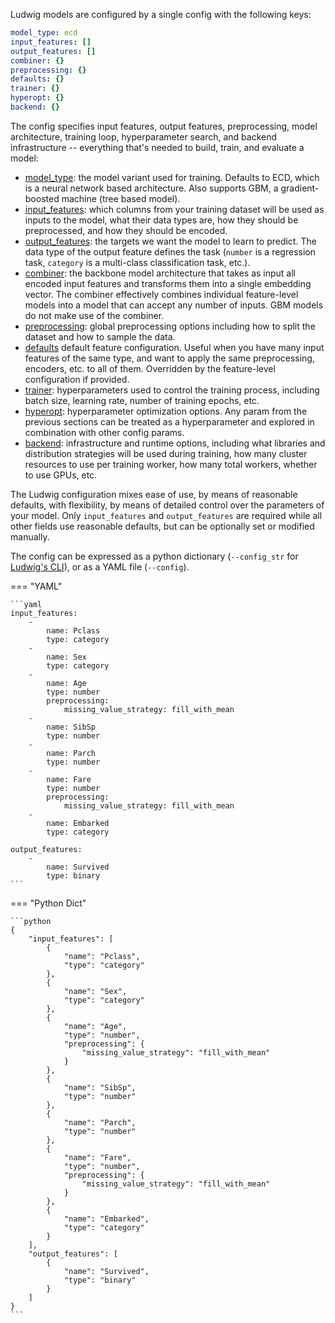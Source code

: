 Ludwig models are configured by a single config with the following keys:

```yaml
model_type: ecd
input_features: []
output_features: []
combiner: {}
preprocessing: {}
defaults: {}
trainer: {}
hyperopt: {}
backend: {}
```

The config specifies input features, output features, preprocessing, model architecture, training loop, hyperparameter
search, and backend infrastructure -- everything that's needed to build, train, and evaluate a model:

- [model_type](./model_type.md): the model variant used for training. Defaults to ECD, which is a neural network based architecture. Also supports
GBM, a gradient-boosted machine (tree based model).
- [input_features](./features/input_features.md): which columns from your training dataset will be used as inputs to the model, what their
data types are, how they should be preprocessed, and how they should be encoded.
- [output_features](./features/output_features.md): the targets we want the model to learn to predict. The data type of the output feature defines
the task (`number` is a regression task, `category` is a multi-class classification task, etc.).
- [combiner](./combiner.md): the backbone model architecture that takes as input all encoded input features and transforms them into a single
embedding vector. The combiner effectively combines individual feature-level models into a model that can accept any number of inputs. GBM models do not make use of the combiner.
- [preprocessing](./preprocessing.md): global preprocessing options including how to split the dataset and how to sample the data.
- [defaults](./defaults.md) default feature configuration. Useful when you have many input features of the same type, and want to apply the same
preprocessing, encoders, etc. to all of them. Overridden by the feature-level configuration if provided.
- [trainer](./trainer.md): hyperparameters used to control the training process, including batch size, learning rate, number of training epochs, etc.
- [hyperopt](./hyperparameter_optimization.md): hyperparameter optimization options. Any param from the previous sections can be treated as a
hyperparameter and explored in combination with other config params.
- [backend](./backend.md): infrastructure and runtime options, including what libraries and distribution strategies will be used during training, how
many cluster resources to use per training worker, how many total workers, whether to use GPUs, etc.

The Ludwig configuration mixes ease of use, by means of reasonable defaults, with flexibility, by means of detailed
control over the parameters of your model. Only `input_features` and `output_features` are required while all other
fields use reasonable defaults, but can be optionally set or modified manually.

The config can be expressed as a python dictionary (`--config_str` for
[Ludwig's CLI](./../user_guide/command_line_interface)), or as a YAML file (`--config`).

=== "YAML"

    ```yaml
    input_features:
        -
            name: Pclass
            type: category
        -
            name: Sex
            type: category
        -
            name: Age
            type: number
            preprocessing:
                missing_value_strategy: fill_with_mean
        -
            name: SibSp
            type: number
        -
            name: Parch
            type: number
        -
            name: Fare
            type: number
            preprocessing:
                missing_value_strategy: fill_with_mean
        -
            name: Embarked
            type: category

    output_features:
        -
            name: Survived
            type: binary
    ```

=== "Python Dict"

    ```python
    {
        "input_features": [
            {
                "name": "Pclass",
                "type": "category"
            },
            {
                "name": "Sex",
                "type": "category"
            },
            {
                "name": "Age",
                "type": "number",
                "preprocessing": {
                    "missing_value_strategy": "fill_with_mean"
                }
            },
            {
                "name": "SibSp",
                "type": "number"
            },
            {
                "name": "Parch",
                "type": "number"
            },
            {
                "name": "Fare",
                "type": "number",
                "preprocessing": {
                    "missing_value_strategy": "fill_with_mean"
                }
            },
            {
                "name": "Embarked",
                "type": "category"
            }
        ],
        "output_features": [
            {
                "name": "Survived",
                "type": "binary"
            }
        ]
    }
    ```
